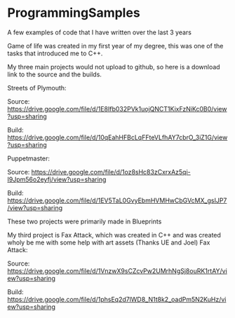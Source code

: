 # ProgrammingSamples
A few examples of code that I have written over the last 3 years


Game of life was created in my first year of my degree, this was one of the tasks that introduced me to C++.


My three main projects would not upload to github, so here is a download link to the source and the builds.

Streets of Plymouth:

Source: https://drive.google.com/file/d/1E8Ifb032PVk1uojQNCT1KixFzNiKc0B0/view?usp=sharing 

Build: https://drive.google.com/file/d/10qEahHFBcLqFFteVLfhAY7cbrO_3iZ1G/view?usp=sharing

Puppetmaster: 

Source: https://drive.google.com/file/d/1oz8sHc83zCxrxAz5qi-I9Jpm56o2eyfj/view?usp=sharing 

Build: https://drive.google.com/file/d/1EV5TaL0GvyEbmHVMHwCbGVcMX_gsIJP7/view?usp=sharing

These two projects were primarily made in Blueprints

My third project is Fax Attack, which was created in C++ and was created wholy be me with some help with art assets (Thanks UE and Joel)
Fax Attack: 

Source: https://drive.google.com/file/d/1VnzwX9sCZcvPw2UMrhNgSj8ouRK1rtAY/view?usp=sharing 

Build: https://drive.google.com/file/d/1phsEq2d7lWD8_N1t8k2_oadPm5N2KuHz/view?usp=sharing
